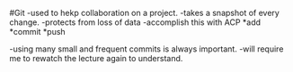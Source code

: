 #Git
-used to hekp collaboration on a project.
-takes a snapshot of every change.
-protects from loss of data
-accomplish this with ACP
  *add
  *commit
  *push
  
-using many small and frequent commits is always important.
-will require me to rewatch the lecture again to understand.
